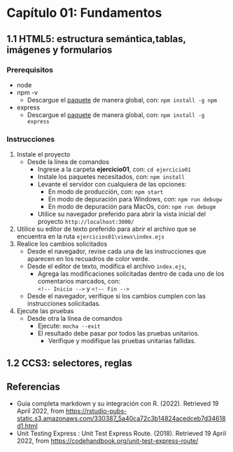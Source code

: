 # Capítulo 01: Fundamentos
## 1.1 HTML5: estructura semántica,tablas, imágenes y formularios

### Prerequisitos

* node
* npm -v
	- Descargue el [paquete](https://www.npmjs.com/package/download) de manera global, con: `npm install -g npm` 
* express
	- Descargue el [paquete](https://www.npmjs.com/package/express) de manera global, con: `npm install -g express` 

### Instrucciones

1. Instale el proyecto
	* Desde la línea de comandos
		+ Ingrese a la carpeta **ejercicio01**, con: `cd ejercicio01`
		+ Instale los paquetes necesitados, con: `npm install`
		+ Levante el servidor con cualquiera de las opciones:
			- En modo de producción, con: `npm start`
			- En modo de depuración para Windows, con: `npm run debugw`
			- En modo de depuración para MacOs, con: `npm run debugm`
		+ Utilice su navegador preferido para abrir la vista inicial del proyecto `http://localhost:3000/`
2. Utilice su editor de texto preferido para abrir el archivo que se encuentra en la ruta `ejercicios01\views\index.ejs`  
3. Realice los cambios solicitados	
	* Desde el navegador, revise cada una de las instrucciones que aparecen en los recuadros de color verde.
	* Desde el editor de texto, modifica el archivo `index.ejs`, 
		+ Agrega las modificaciones solicitadas dentro de cada uno de los comentarios marcados, con:  
		`<!-- Inicio -->` y `<!-- Fin -->`
	* Desde el navegador, verifique si los cambios cumplen con las instrucciones solicitadas.
3. Ejecute las pruebas
	* Desde otra la línea de comandos
		+ Ejecute: `mocha --exit`
		+ El resultado debe pasar por todos las pruebas unitarios.
			- Verifique y modifique las pruebas unitarias fallidas.

## 1.2 CCS3: selectores, reglas


## Referencias 

* Guía completa markdown y su integración con R. (2022). Retrieved 19 April 2022, from https://rstudio-pubs-static.s3.amazonaws.com/330387_5a40ca72c3b14824acedceb7d34618d1.html
* Unit Testing Express : Unit Test Express Route. (2018). Retrieved 19 April 2022, from https://codehandbook.org/unit-test-express-route/